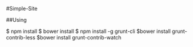 #Simple-Site

##Using

$ npm install
$ bower install
$ npm install -g grunt-cli
$bower install grunt-contrib-less
$bower install grunt-contrib-watch
